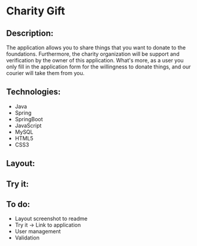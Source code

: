 # Charity Gift

## Description:
The application allows you to share things that you want to donate to the foundations. Furthermore, the charity organization 
will be support and verification by the owner of this application.
What's more, as a user you only fill in the application form for the willingness to donate things, and our courier will 
take them from you.
## Technologies:
- Java 
- Spring 
- SpringBoot 
- JavaScript 
- MySQL 
- HTML5 
- CSS3

## Layout:
## Try it:

## To do:
- Layout screenshot to readme
- Try it -> Link to application
- User management
- Validation


